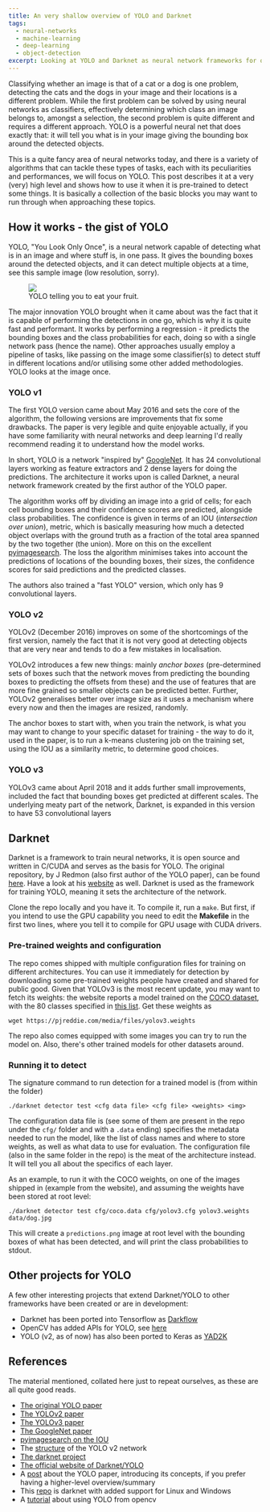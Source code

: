 ```yaml
---
title: An very shallow overview of YOLO and Darknet
tags:
  - neural-networks
  - machine-learning
  - deep-learning
  - object-detection
excerpt: Looking at YOLO and Darknet as neural network frameworks for object detection
---
```


Classifying whether an image is that of a cat or a dog is one problem, detecting the cats and the dogs in your image and their locations is a different problem. While the first problem can be solved by using neural networks as classifiers, effectively determining which class an image belongs to, amongst a selection, the second problem is quite different and requires a different approach.
YOLO is a powerful neural net that does exactly that: it will tell you what is in your image giving the bounding box around the detected objects.

This is a quite fancy area of neural networks today, and there is a variety of algorithms that can tackle these types of tasks, each with its peculiarities and performances, we will focus on YOLO. This post describes it at a very (very) high level and shows how to use it when it is pre-trained to detect some things. It is basically a collection of the basic blocks you may want to run through when approaching these topics.

## How it works - the gist of YOLO

YOLO, "You Look Only Once", is a neural network capable of detecting what is in an image and where stuff is, in one pass. It gives the bounding boxes around the detected objects, and it can detect multiple objects at a time, see this sample image (low resolution, sorry).

<figure class="align-center" style="width: 400px">
  <img src="{{ site.url }}/images/yolo-predictions.png">
  <figcaption>YOLO telling you to eat your fruit.</figcaption>
</figure>

The major innovation YOLO brought when it came about was the fact that it is capable of performing the detections in one go, which is why it is quite fast and performant. It works by performing a regression - it predicts the bounding boxes and the class probabilities for each, doing so with a single network pass (hence the name). Other approaches usually employ a pipeline of tasks, like passing on the image some classifier(s) to detect stuff in different locations and/or utilising some other added methodologies. YOLO looks at the image once.

### YOLO v1

The first YOLO version came about May 2016 and sets the core of the algorithm, the following versions are improvements that fix some drawbacks. The paper is very legible and quite enjoyable actually, if you have some familiarity with neural networks and deep learning I'd really recommend reading it to understand how the model works.

In short, YOLO is a network "inspired by" [GoogleNet](https://storage.googleapis.com/pub-tools-public-publication-data/pdf/43022.pdf). It has 24 convolutional layers working as feature extractors and 2 dense layers for doing the predictions. The architecture it works upon is called Darknet, a neural network framework created by the first author of the YOLO paper.

The algorithm works off by dividing an image into a grid of cells; for each cell bounding boxes and their confidence scores are predicted, alongside class probabilities. The confidence is given in terms of an IOU (*intersection over union*), metric, which is basically measuring how much a detected object overlaps with the ground truth as a fraction of the total area spanned by the two together (the union). More on this on the excellent [pyimagesearch](https://www.pyimagesearch.com/2016/11/07/intersection-over-union-iou-for-object-detection/). The loss the algorithm minimises takes into account the predictions of locations of the bounding boxes, their sizes, the confidence scores for said predictions and the predicted classes.

The authors also trained a "fast YOLO" version, which only has 9 convolutional layers.

### YOLO v2

YOLOv2 (December 2016) improves on some of the shortcomings of the first version, namely the fact that it is not very good at detecting objects that are very near and tends to do a few mistakes in localisation.

YOLOv2 introduces a few new things: mainly *anchor boxes* (pre-determined sets of boxes such that the network moves from predicting the bounding boxes to predicting the offsets from these) and the use of features that are more fine grained so smaller objects can be predicted better. Further, YOLOv2 generalises better over image size as it uses a mechanism where every now and then the images are resized, randomly.

The anchor boxes to start with, when you train the network, is what you may want to change to your specific dataset for training - the way to do it, used in the paper, is to run a k-means clustering job on the training set, using the IOU as a similarity metric, to determine good choices.

### YOLO v3

YOLOv3 came about April 2018 and it adds further small improvements, included the fact that bounding boxes get predicted at different scales. The underlying meaty part of the network, Darknet, is expanded in this version to have 53 convolutional layers

## Darknet

Darknet is a framework to train neural networks, it is open source and written in C/CUDA and serves as the basis for YOLO. The original repository, by J Redmon (also first author of the YOLO paper), can be found [here](https://github.com/pjreddie/darknet). Have a look at his [website](https://pjreddie.com/darknet/) as well. Darknet is used as the framework for training YOLO, meaning it sets the architecture of the network.

Clone the repo locally and you have it. To compile it, run a `make`. But first, if you intend to use the GPU capability you need to edit the **Makefile** in the first two lines, where you tell it to compile for GPU usage with CUDA drivers.

### Pre-trained weights and configuration

The repo comes shipped with multiple configuration files for training on different architectures. You can use it immediately for detection by downloading some pre-trained weights people have created and shared for public good. Given that YOLOv3 is the most recent update, you may want to fetch its weights: the website reports a model trained on the [COCO dataset](http://cocodataset.org/#home), with the 80 classes specified in [this list](https://github.com/pjreddie/darknet/blob/master/data/coco.names). Get these weights as

```
wget https://pjreddie.com/media/files/yolov3.weights
```

The repo also comes equipped with some images you can try to run the model on. Also, there's other trained models for other datasets around.

### Running it to detect

The signature command to run detection for a trained model is (from within the folder)

```
./darknet detector test <cfg data file> <cfg file> <weights> <img>
```

The configuration data file is (see some of them are present in the repo under the `cfg/` folder and with a `.data` ending) specifies the metadata needed to run the model, like the list of class names and where to store weights, as well as what data to use for evaluation. The configuration file (also in the same folder in the repo) is the meat of the architecture instead. It will tell you all about the specifics of each layer.

As an example, to run it with the COCO weights, on one of the images shipped in (example from the website), and assuming the weights have been stored at root level:

```
./darknet detector test cfg/coco.data cfg/yolov3.cfg yolov3.weights data/dog.jpg
```

This will create a `predictions.png` image at root level with the bounding boxes of what has been detected, and will print the class probabilities to stdout.

## Other projects for YOLO

A few other interesting projects that extend Darknet/YOLO to other frameworks have been created or are in development:

* Darknet has been ported into Tensorflow as [Darkflow](https://github.com/thtrieu/darkflow)
* OpenCV has added APIs for YOLO, see [here](https://docs.opencv.org/3.4.2/da/d9d/tutorial_dnn_yolo.html)
* YOLO (v2, as of now) has also been ported to Keras as [YAD2K](https://github.com/allanzelener/YAD2K)

## References

The material mentioned, collated here just to repeat ourselves, as these are all quite good reads.

* [The original YOLO paper](https://arxiv.org/abs/1506.02640)
* [The YOLOv2 paper](https://arxiv.org/abs/1612.08242)
* [The YOLOv3 paper](https://arxiv.org/abs/1804.02767)
* [The GoogleNet paper](https://storage.googleapis.com/pub-tools-public-publication-data/pdf/43022.pdf)
* [pyimagesearch on the IOU](https://www.pyimagesearch.com/2016/11/07/intersection-over-union-iou-for-object-detection/)
* The [structure](http://ethereon.github.io/netscope/#/gist/d08a41711e48cf111e330827b1279c31) of the YOLO v2 network
* [The darknet project](https://github.com/pjreddie/darknet)
* [The official website of Darknet/YOLO](https://pjreddie.com/darknet/yolo/)
* A [post](https://hackernoon.com/understanding-yolo-f5a74bbc7967) about the YOLO paper, introducing its concepts, if you prefer having a higher-level overview/summary
* This [repo](https://github.com/AlexeyAB/darknet) is darknet with added support for Linux and Windows
* A [tutorial](https://www.arunponnusamy.com/yolo-object-detection-opencv-python.html) about using YOLO from opencv 
